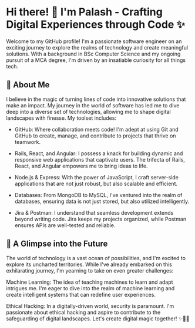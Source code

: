# Hi there! 👋 I'm Palash - Crafting Digital Experiences through Code ✨
Welcome to my GitHub profile! I'm a passionate software engineer on an exciting journey to explore the realms of technology and create meaningful solutions. With a background in BSc Computer Science and my ongoing pursuit of a MCA degree, I'm driven by an insatiable curiosity for all things tech.

## 🚀 About Me
I believe in the magic of turning lines of code into innovative solutions that make an impact. My journey in the world of software has led me to dive deep into a diverse set of technologies, allowing me to shape digital landscapes with finesse. My toolset includes:

* GitHub: Where collaboration meets code! I'm adept at using Git and GitHub to create, manage, and contribute to projects that thrive on teamwork.

* Rails, React, and Angular: I possess a knack for building dynamic and responsive web applications that captivate users. The trifecta of Rails, React, and Angular empowers me to bring ideas to life.

* Node.js & Express: With the power of JavaScript, I craft server-side applications that are not just robust, but also scalable and efficient.

* Databases: From MongoDB to MySQL, I've ventured into the realm of databases, ensuring data is not just stored, but also utilized intelligently.

* Jira & Postman: I understand that seamless development extends beyond writing code. Jira keeps my projects organized, while Postman ensures APIs are well-tested and reliable.

## 🌱 A Glimpse into the Future
The world of technology is a vast ocean of possibilities, and I'm excited to explore its uncharted territories. While I've already embarked on this exhilarating journey, I'm yearning to take on even greater challenges:

Machine Learning: The idea of teaching machines to learn and adapt intrigues me. I'm eager to dive into the realm of machine learning and create intelligent systems that can redefine user experiences.

Ethical Hacking: In a digitally-driven world, security is paramount. I'm passionate about ethical hacking and aspire to contribute to the safeguarding of digital landscapes.
Let's create digital magic together! ✨👨‍💻
